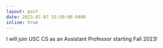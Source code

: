 ```yaml
---
layout: post
date: 2023-07-07 15:59:00-0400
inline: true
---
```


I will join USC CS as an Assistant Professor starting Fall 2023! 
